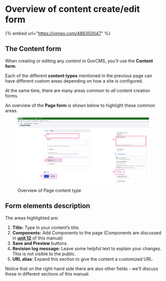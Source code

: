 # Overview of content create/edit form

{% embed url="https://vimeo.com/488350047" %}

## The Content form

When creating or editing any _content_ in GovCMS, you’ll use the **Content form**.

Each of the different **content types** mentioned in the previous page can have different custom areas depending on how a site is configured.

At the same time, there are many areas common to _all_ content creation forms.

An overview of the **Page form** is shown below to highlight these common areas.

<figure><img src="../.gitbook/assets/image (1) (1) (1) (1) (1) (1) (1) (1) (1).png" alt=""><figcaption><p>Overview of Page content type</p></figcaption></figure>

## Form elements description

The areas highlighted are:

1. **Title:** Type in your content’s title.
2. **Components:** Add Components to the page (Components are discussed in [**unit 12**](https://salsa-digital.gitbook.io/govcms-content-administration/unit-12-advanced-content-editing/using-components-for-rich-layout-options) of this manual)
3. **Save and Preview** buttons.
4. **Revision log message:** Leave some helpful text to explain your changes. This is not visible to the public.
5. **URL alias**: Expand this section to give the content a customized URL.

Notice that on the right-hand side there are also other fields - we’ll discuss these in different sections of this manual.
